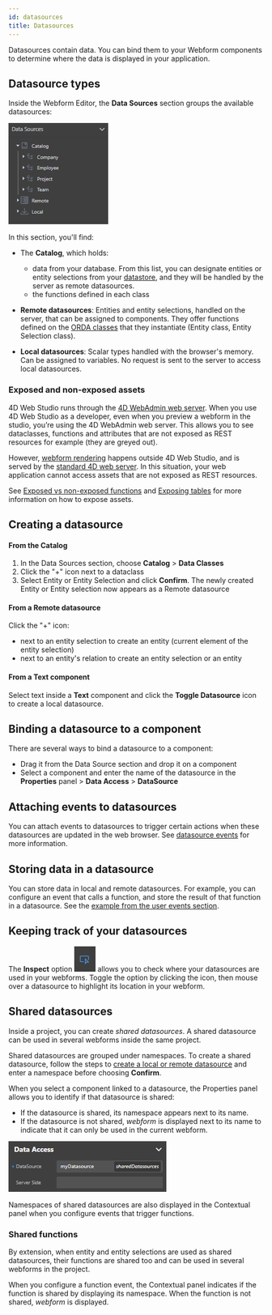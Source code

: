```yaml
---
id: datasources
title: Datasources
---
```


Datasources contain data. You can bind them to your Webform components to determine where the data is displayed in your application.

## Datasource types

Inside the Webform Editor, the **Data Sources** section groups the available datasources:

![alt-text](img/data-sources.png)

In this section, you'll find:

*  The **Catalog**, which holds:
    * data from your database. From this list, you can designate entities or entity selections from your [datastore](https://developer.4d.com/docs/en/ORDA/dsmapping.html), and they will be handled by the server as remote datasources.
    * the functions defined in each class

*  **Remote datasources**: Entities and entity selections, handled on the server, that can be assigned to components. 
They offer functions defined on the [ORDA classes](https://developer.4d.com/docs/en/ORDA/ordaClasses.html#class-description) that they instantiate (Entity class, Entity Selection class).

*  **Local datasources**: Scalar types handled with the browser's memory. Can be assigned to variables. No request is sent to the server to access local datasources.

### Exposed and non-exposed assets

4D Web Studio runs through the [4D WebAdmin web server](https://developer.4d.com/docs/en/Admin/webAdmin.html). When you use 4D Web Studio as a developer, even when you preview a webform in the studio, you’re using the 4D WebAdmin web server. This allows you to see dataclasses, functions and attributes that are not exposed as REST resources for example (they are greyed out).

However, [webform rendering](../rendering.md) happens outside 4D Web Studio, and is served by the [standard 4D web server](https://developer.4d.com/docs/en/WebServer/webServer.html). In this situation, your web application cannot access assets that are not exposed as REST resources.

See [Exposed vs non-exposed functions](https://developer.4d.com/docs/en/ORDA/ordaClasses.html#exposed-vs-non-exposed-functions) and [Exposing tables](https://developer.4d.com/docs/en/REST/configuration.html#exposing-tables) for more information on how to expose assets.

## Creating a datasource 

#### From the Catalog

1. In the Data Sources section, choose **Catalog** > **Data Classes**
2. Click the "+" icon next to a dataclass
3. Select Entity or Entity Selection and click **Confirm**. The newly created Entity or Entity selection now appears as a Remote datasource

#### From a Remote datasource

Click the "+" icon:
* next to an entity selection to create an entity (current element of the entity selection)
* next to an entity's relation to create an entity selection or an entity 

#### From a Text component

Select text inside a **Text** component and click the **Toggle Datasource** icon to create a local datasource.

## Binding a datasource to a component

There are several ways to bind a datasource to a component:

* Drag it from the Data Source section and drop it on a component
* Select a component and enter the name of the datasource in the **Properties** panel > **Data Access** > **DataSource** 

## Attaching events to datasources 

You can attach events to datasources to trigger certain actions when these datasources are updated in the web browser. See [datasource events](design-webforms/events/events.md#datasource-events) for more information.

## Storing data in a datasource

You can store data in local and remote datasources. For example, you can configure an event that calls a function, and store the result of that function in a datasource. See the [example from the user events section](design-webforms/events/events.md#example-search-feature-using-the-onchange-event).

## Keeping track of your datasources

The **Inspect** option ![styles-library](img/inspect-button.png) allows you to check where your datasources are used in your webforms. Toggle the option by clicking the icon, then mouse over a datasource to highlight its location in your webform.

## Shared datasources 

Inside a project, you can create *shared datasources*. A shared datasource can be used in several webforms inside the same project.

Shared datasources are grouped under namespaces. To create a shared datasource, follow the steps to [create a local or remote datasource](#creating-a-datasource) and enter a namespace before choosing **Confirm**. 

When you select a component linked to a datasource, the Properties panel allows you to identify if that datasource is shared:
* If the datasource is shared, its namespace appears next to its name.
* If the datasource is not shared, *webform* is displayed next to its name to indicate that it can only be used in the current webform.

![shared-datasource](./img/shared-datasources-properties.png)

Namespaces of shared datasources are also displayed in the Contextual panel when you configure events that trigger functions.

### Shared functions 

By extension, when entity and entity selections are used as shared datasources, their functions are shared too and can be used in several webforms in the project. 

When you configure a function event, the Contextual panel indicates if the function is shared by displaying its namespace. When the function is not shared, *webform* is displayed. 